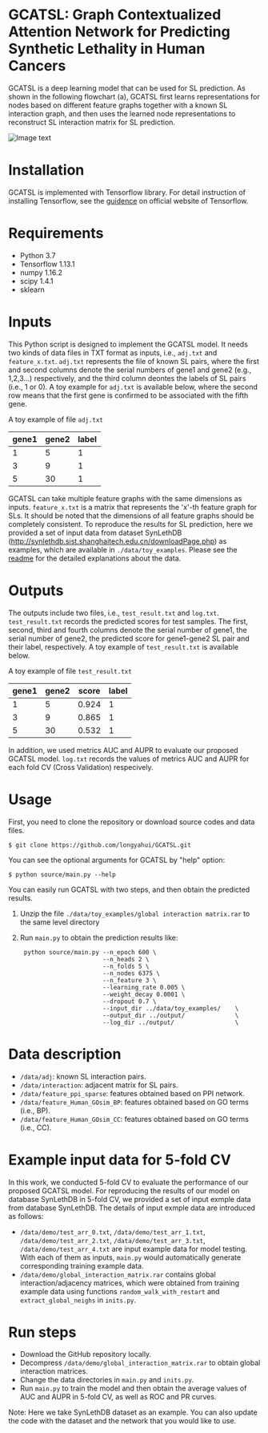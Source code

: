 # GCATSL: Graph Contextualized Attention Network for Predicting Synthetic Lethality in Human Cancers
GCATSL is a deep learning model that can be used for SL prediction. As shown in the following flowchart (a), GCATSL first learns representations for nodes based on different feature graphs together with a known SL interaction graph, and then uses the learned node representations to reconstruct SL interaction matrix for SL prediction. 

![Image text](https://github.com/longyahui/GCATSL/blob/master/flowchart.jpg)
# Installation
GCATSL is implemented with Tensorflow library. For detail instruction of installing Tensorflow, see the [guidence](https://www.tensorflow.org/install) on official website of Tensorflow.

# Requirements
* Python 3.7
* Tensorflow 1.13.1
* numpy 1.16.2
* scipy 1.4.1
* sklearn

# Inputs
This Python script is designed to implement the GCATSL model. It needs two kinds of data files in TXT format as inputs, i.e., `adj.txt` and `feature_x.txt`. `adj.txt` represents the file of known SL pairs, where the first and second columns denote the serial numbers of gene1 and gene2 (e.g., 1,2,3...) respectively, and the third column deontes the labels of SL pairs (i.e., 1 or 0). A toy example for `adj.txt` is available below, where the second row means that the first gene is confirmed to be associated with the fifth gene. 

A toy example of file `adj.txt`

gene1|gene2|label
----|----|----|
1|5|1
3|9|1
5|30|1

GCATSL can take multiple feature graphs with the same dimensions as inputs. `feature_x.txt` is a matrix that represents the 'x'-th feature graph for SLs.  It should be noted that the dimensions of all feature graphs should be completely consistent. To reproduce the results for SL prediction, here we provided a set of input data from dataset SynLethDB (http://synlethdb.sist.shanghaitech.edu.cn/downloadPage.php) as examples, which are available in `./data/toy_examples`. Please see the [readme](https://github.com/longyahui/GCATSL/blob/master/data/readme.txt) for the detailed explanations about the data.

# Outputs
The outputs include two files, i.e., `test_result.txt` and `log.txt`.  `test_result.txt` records the predicted scores for test samples. The first, second, third and fourth columns denote the serial number of gene1, the serial number of gene2, the predicted score for gene1-gene2 SL pair and their label, respectively. A toy example of `test_result.txt` is available below.

A toy example of file `test_result.txt`

gene1|gene2|score|label
----|----|----|----
1|5|0.924|1
3|9|0.865|1
5|30|0.532|1

In addition, we used metrics AUC and AUPR to evaluate our proposed GCATSL model. `log.txt` records the values of metrics AUC and AUPR for each fold CV (Cross Validation) respecively. 

# Usage
First, you need to clone the repository or download source codes and data files. 

    $ git clone https://github.com/longyahui/GCATSL.git
 
You can see the optional arguments for GCATSL by "help" option:

    $ python source/main.py --help

You can easily run GCATSL with two steps, and then obtain the predicted results.
1) Unzip the file `./data/toy_examples/global interaction matrix.rar` to the same level directory
2) Run `main.py` to obtain the prediction results like:

        python source/main.py --n_epoch 600 \
                              --n_heads 2 \
                              --n_folds 5 \
                              --n_nodes 6375 \
                              --n_feature 3 \
                              --learning_rate 0.005 \
                              --weight_decay 0.0001 \
                              --dropout 0.7 \
                              --input_dir ../data/toy_examples/    \
                              --output_dir ../output/              \
                              --log_dir ../output/                 \


# Data description
* `/data/adj`: known SL interaction pairs.
* `/data/interaction`: adjacent matrix for SL pairs.
* `/data/feature_ppi_sparse`: features obtained based on PPI network.
* `/data/feature_Human_GOsim_BP`: features obtained based on GO terms (i.e., BP).
* `/data/feature_Human_GOsim_CC`: features obtained based on GO terms (i.e., CC).

# Example input data for 5-fold CV
In this work, we conducted 5-fold CV to evaluate the performance of our proposed GCATSL model. For reproducing the results of our model on database SynLethDB in 5-fold CV, we provided a set of input exmple data from database SynLethDB. The details of input exmple data are introduced as follows:
* `/data/demo/test_arr_0.txt`, `/data/demo/test_arr_1.txt`, `/data/demo/test_arr_2.txt`, `/data/demo/test_arr_3.txt`, `/data/demo/test_arr_4.txt` are input example data for model testing. With each of them as inputs, `main.py` would automatically generate corresponding training example data.
* `/data/demo/global_interaction_matrix.rar` contains global interaction/adjacency matrices, which were obtained from training example data using functions `random_walk_with_restart` and `extract_global_neighs` in `inits.py`. 

# Run steps
* Download the GitHub repository locally. 
* Decompress `/data/demo/global_interaction_matrix.rar` to obtain global interaction matrices.
* Change the data directories in `main.py` and `inits.py`.
* Run `main.py` to train the model and then obtain the average values of AUC and AUPR in 5-fold CV, as well as ROC and PR curves.

Note: Here we take SynLethDB dataset as an example. You can also update the code with the dataset and the network that you would like to use. 

